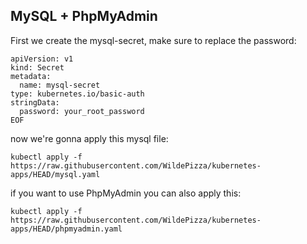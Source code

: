 MySQL + PhpMyAdmin
---------
First we create the mysql-secret, make sure to replace the password:
```
apiVersion: v1
kind: Secret
metadata:
  name: mysql-secret
type: kubernetes.io/basic-auth
stringData:
  password: your_root_password
EOF
```
now we're gonna apply this mysql file:
```
kubectl apply -f https://raw.githubusercontent.com/WildePizza/kubernetes-apps/HEAD/mysql.yaml
```
if you want to use PhpMyAdmin you can also apply this:
```
kubectl apply -f https://raw.githubusercontent.com/WildePizza/kubernetes-apps/HEAD/phpmyadmin.yaml
```

